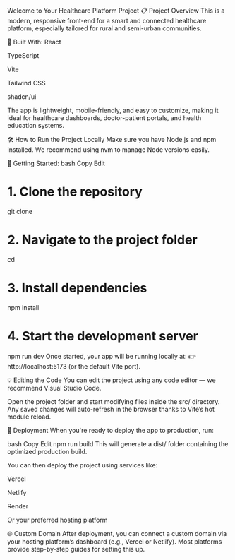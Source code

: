 Welcome to Your Healthcare Platform Project
📋 Project Overview
This is a modern, responsive front-end for a smart and connected healthcare platform, especially tailored for rural and semi-urban communities.

🧰 Built With:
React

TypeScript

Vite

Tailwind CSS

shadcn/ui

The app is lightweight, mobile-friendly, and easy to customize, making it ideal for healthcare dashboards, doctor-patient portals, and health education systems.

🛠 How to Run the Project Locally
Make sure you have Node.js and npm installed.
We recommend using nvm to manage Node versions easily.

🚀 Getting Started:
bash
Copy
Edit
# 1. Clone the repository
git clone <your-git-url>

# 2. Navigate to the project folder
cd <your-project-name>

# 3. Install dependencies
npm install

# 4. Start the development server
npm run dev
Once started, your app will be running locally at:
👉 http://localhost:5173 (or the default Vite port).

💡 Editing the Code
You can edit the project using any code editor — we recommend Visual Studio Code.

Open the project folder and start modifying files inside the src/ directory.
Any saved changes will auto-refresh in the browser thanks to Vite’s hot module reload.

🚢 Deployment
When you're ready to deploy the app to production, run:

bash
Copy
Edit
npm run build
This will generate a dist/ folder containing the optimized production build.

You can then deploy the project using services like:

Vercel

Netlify

Render

Or your preferred hosting platform

🌐 Custom Domain
After deployment, you can connect a custom domain via your hosting platform’s dashboard (e.g., Vercel or Netlify).
Most platforms provide step-by-step guides for setting this up.

